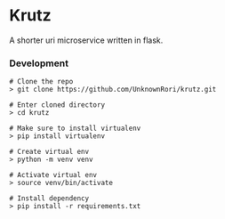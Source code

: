 # Krutz

A shorter uri microservice written in flask.

### Development

```
# Clone the repo
> git clone https://github.com/UnknownRori/krutz.git

# Enter cloned directory
> cd krutz

# Make sure to install virtualenv
> pip install virtualenv

# Create virtual env
> python -m venv venv

# Activate virtual env
> source venv/bin/activate

# Install dependency
> pip install -r requirements.txt
```
